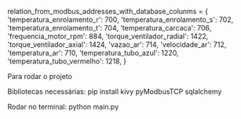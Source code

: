 relation_from_modbus_addresses_with_database_colunms = {
'temperatura_enrolamento_r': 700,
'temperatura_enrolamento_s': 702,
'temperatura_enrolamento_t': 704,
'temperatura_carcaca': 706,
'frequencia_motor_rpm': 884,
'torque_ventilador_radial': 1422,
'torque_ventilador_axial': 1424,
'vazao_ar': 714,
'velocidade_ar': 712,
'temperatura_ar': 710,
'temperatura_tubo_azul': 1220,
'temperatura_tubo_vermelho': 1218,
}

Para rodar o projeto

Bibliotecas necessárias:
pip install kivy pyModbusTCP sqlalchemy

Rodar no terminal:
python main.py
